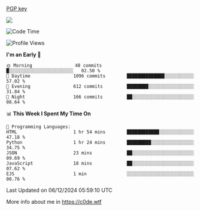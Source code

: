 [PGP key](https://c0de.wtf/urwq.asc)

<a href="https://wakatime.com"><img src="https://wakatime.com/share/@c0dezin/b7f18a7c-ab3a-40b8-8bc7-b1b7bf71f1d6.svg" /></a>

<!--START_SECTION:waka-->
![Code Time](http://img.shields.io/badge/Code%20Time-153%20hrs%2038%20mins-blue)

![Profile Views](http://img.shields.io/badge/Profile%20Views-0-blue)

**I'm an Early 🐤** 

```text
🌞 Morning                48 commits          █░░░░░░░░░░░░░░░░░░░░░░░░   02.50 % 
🌆 Daytime                1096 commits        ██████████████░░░░░░░░░░░   57.02 % 
🌃 Evening                612 commits         ████████░░░░░░░░░░░░░░░░░   31.84 % 
🌙 Night                  166 commits         ██░░░░░░░░░░░░░░░░░░░░░░░   08.64 % 
```


📊 **This Week I Spent My Time On** 

```text
💬 Programming Languages: 
HTML                     1 hr 54 mins        ████████████░░░░░░░░░░░░░   47.18 % 
Python                   1 hr 24 mins        █████████░░░░░░░░░░░░░░░░   34.75 % 
JSON                     23 mins             ██░░░░░░░░░░░░░░░░░░░░░░░   09.69 % 
JavaScript               18 mins             ██░░░░░░░░░░░░░░░░░░░░░░░   07.62 % 
EJS                      1 min               ░░░░░░░░░░░░░░░░░░░░░░░░░   00.76 % 
```


 Last Updated on 06/12/2024 05:59:10 UTC
<!--END_SECTION:waka-->

More info about me in https://c0de.wtf

